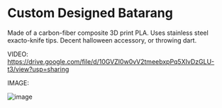 # Custom Designed Batarang
Made of a carbon-fiber composite 3D print PLA. Uses stainless steel exacto-knife tips. Decent halloween accessory, or throwing dart.

VIDEO:
https://drive.google.com/file/d/10GVZI0w0vV2tmeebxpPq5XIvDzGLU-t3/view?usp=sharing

IMAGE:

![image](https://user-images.githubusercontent.com/59476460/123041148-ed1aba00-d3c2-11eb-96d2-e3ebc1779332.png)
